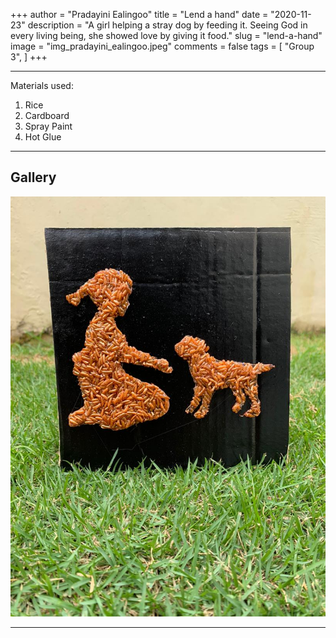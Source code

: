 +++
author = "Pradayini Ealingoo"
title = "Lend a hand"
date = "2020-11-23"
description = "A girl helping a stray dog by feeding it. Seeing God in every living being, she showed love by giving it food."
slug = "lend-a-hand"
image = "img_pradayini_ealingoo.jpeg"
comments = false
tags = [
    "Group 3",
]
+++

---

Materials used:
1. Rice
2. Cardboard
3. Spray Paint
4. Hot Glue

---

## Gallery

![](img_pradayini_ealingoo.jpeg) 

---